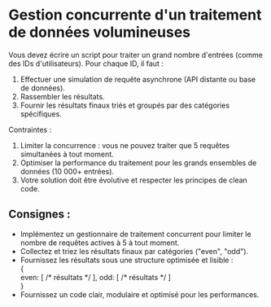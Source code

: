 <h1>Gestion concurrente d'un traitement de données volumineuses
</h1>
<p>Vous devez écrire un script pour traiter un grand nombre d'entrées (comme des IDs d'utilisateurs). Pour chaque ID, il faut :</p>
<ol>
<li>
Effectuer une simulation de requête asynchrone (API distante ou base de données).
</li>
<li>
Rassembler les résultats.
</li>
<li>
Fournir les résultats finaux triés et groupés par des catégories spécifiques.
</li>
</ol>
<p>Contraintes :</p>
<ol>
<li>
Limiter la concurrence : vous ne pouvez traiter que 5 requêtes simultanées à tout moment.
</li>
<li>
Optimiser la performance du traitement pour les grands ensembles de données (10 000+ entrées).
</li>
<li>
Votre solution doit être évolutive et respecter les principes de clean code.
</li>
</ol>
<h2>Consignes :</h2>
<ul>
<li>Implémentez un gestionnaire de traitement concurrent pour limiter le nombre de requêtes actives à 5 à tout moment.</li>
<li>Collectez et triez les résultats finaux par catégories ("even", "odd").
</li>
<li>Fournissez les résultats sous une structure optimisée et lisible :<br/>
{<br/>
    even: [ /* résultats */ ],
    odd: [ /* résultats */ ]<br/>
}

</li>
<li>Fournissez un code clair, modulaire et optimisé pour les performances.
</li>
</ul>